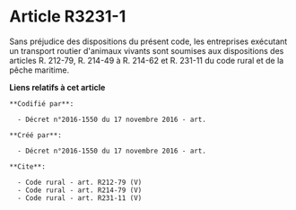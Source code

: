 # Article R3231-1

Sans préjudice des dispositions du présent code, les entreprises exécutant un transport routier d'animaux vivants sont
soumises aux dispositions des articles R. 212-79, R. 214-49 à R. 214-62 et R. 231-11 du code rural et de la pêche maritime.

**Liens relatifs à cet article**

	**Codifié par**:

	  - Décret n°2016-1550 du 17 novembre 2016 - art.

	**Créé par**:

	  - Décret n°2016-1550 du 17 novembre 2016 - art.

	**Cite**:

	  - Code rural - art. R212-79 (V)
	  - Code rural - art. R214-79 (V)
	  - Code rural - art. R231-11 (V)
